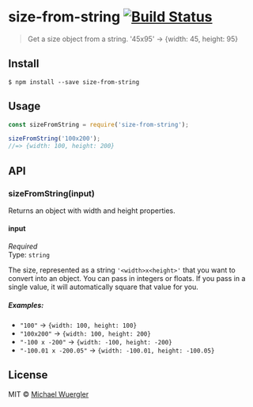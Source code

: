 # size-from-string [![Build Status](https://travis-ci.org/radiovisual/size-from-string.svg?branch=master)](https://travis-ci.org/radiovisual/size-from-string)

> Get a size object from a string. '45x95' → {width: 45, height: 95}


## Install

```
$ npm install --save size-from-string
```


## Usage

```js
const sizeFromString = require('size-from-string');

sizeFromString('100x200');
//=> {width: 100, height: 200}
```


## API

### sizeFromString(input)

Returns an object with width and height properties.

#### input

*Required*  
Type: `string`

The size, represented as a string `'<width>x<height>'` that you want to convert into an object. You can pass in integers or floats.
If you pass in a single value, it will automatically square that value for you.

##### Examples: 

- `"100"` → `{width: 100, height: 100}`
- `"100x200"` → `{width: 100, height: 200}`
- `"-100 x -200"` → `{width: -100, height: -200}`
- `"-100.01 x -200.05"` → `{width: -100.01, height: -100.05}`



## License

MIT © [Michael Wuergler](http://numetriclabs.com)

